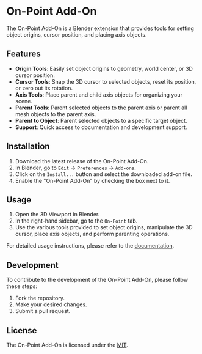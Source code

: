 # On-Point Add-On

The On-Point Add-On is a Blender extension that provides tools for setting object origins, cursor position, and placing axis objects.

## Features

- **Origin Tools**: Easily set object origins to geometry, world center, or 3D cursor position.
- **Cursor Tools**: Snap the 3D cursor to selected objects, reset its position, or zero out its rotation.
- **Axis Tools**: Place parent and child axis objects for organizing your scene.
- **Parent Tools**: Parent selected objects to the parent axis or parent all mesh objects to the parent axis.
- **Parent to Object**: Parent selected objects to a specific target object.
- **Support**: Quick access to documentation and development support.

## Installation

1. Download the latest release of the On-Point Add-On.
2. In Blender, go to `Edit` -> `Preferences` -> `Add-ons`.
3. Click on the `Install...` button and select the downloaded add-on file.
4. Enable the "On-Point Add-On" by checking the box next to it.

## Usage

1. Open the 3D Viewport in Blender.
2. In the right-hand sidebar, go to the `On-Point` tab.
3. Use the various tools provided to set object origins, manipulate the 3D cursor, place axis objects, and perform parenting operations.

For detailed usage instructions, please refer to the [documentation](https://github.com/trevorsmalee/OnPoint).

## Development

To contribute to the development of the On-Point Add-On, please follow these steps:

1. Fork the repository.
2. Make your desired changes.
3. Submit a pull request.

## License

The On-Point Add-On is licensed under the [MIT](LICENSE).
